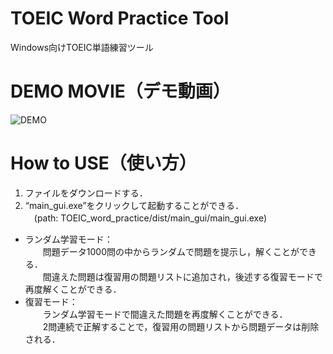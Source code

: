 # TOEIC Word Practice Tool
Windows向けTOEIC単語練習ツール

# DEMO MOVIE（デモ動画）
![DEMO](https://user-images.githubusercontent.com/66713187/116481226-c3ab4980-a8bd-11eb-918d-e7012b3ee1a9.gif)

# How to USE（使い方）
1. ファイルをダウンロードする．  
2. “main_gui.exe”をクリックして起動することができる．  
　(path: TOEIC_word_practice/dist/main_gui/main_gui.exe)  
* ランダム学習モード：  
　　問題データ1000問の中からランダムで問題を提示し，解くことができる．  
　　間違えた問題は復習用の問題リストに追加され，後述する復習モードで再度解くことができる．  
* 復習モード：  
　　ランダム学習モードで間違えた問題を再度解くことができる．  
　　2問連続で正解することで，復習用の問題リストから問題データは削除される．
